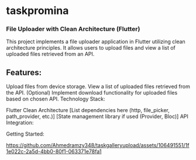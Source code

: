 # taskpromina
### File Uploader with Clean Architecture (Flutter)

This project implements a file uploader application in Flutter utilizing clean architecture principles. It allows users to upload files and view a list of uploaded files retrieved from an API.

## Features:

Upload files from device storage.
View a list of uploaded files retrieved from the API.
(Optional) Implement download functionality for uploaded files based on chosen API.
Technology Stack:

Flutter
Clean Architecture
[List dependencies here (http, file_picker, path_provider, etc.)]
[State management library if used (Provider, Bloc)]
API Integration:


Getting Started:


https://github.com/Ahmedramzy348/taskgalleryupload/assets/106491551/1f1e022c-2a5d-4bb0-80f1-063371e78fa1


